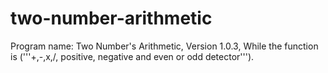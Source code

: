 # two-number-arithmetic
Program name: Two Number's Arithmetic, Version 1.0.3, While the function is ('''+,-,x,/, positive, negative and even or odd detector''').
